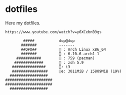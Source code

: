 # dotfiles

Here my dotfiles.

`
https://www.youtube.com/watch?v=y6XCebnB9gs
`

```
        #####           dup@dup 
       #######          ------- 
       ##O#O##          󰍹 : Arch Linux x86_64 
       #######          󰞸 : 6.10.6-arch1-1 
     ###########         : 759 (pacman) 
    #############        : zsh 5.9 
   ###############      󰖯: i3 
   ################     e: 3011MiB / 15809MiB (19%) 
  #################
#####################                           
#####################
  #################
```
